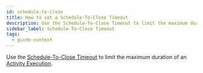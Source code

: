 ```yaml
---
id: schedule-to-close
title: How to set a Schedule-To-Close Timeout
description: Use the Schedule-To-Close Timeout to limit the maximum duration of an Activity Execution.
sidebar_label: Schedule-To-Close Timeout
tags:
  - guide-context
---
```


Use the [Schedule-To-Close Timeout](/concepts/what-is-a-schedule-to-close-timeout) to limit the maximum duration of an [Activity Execution](/concepts/what-is-an-activity-execution).
